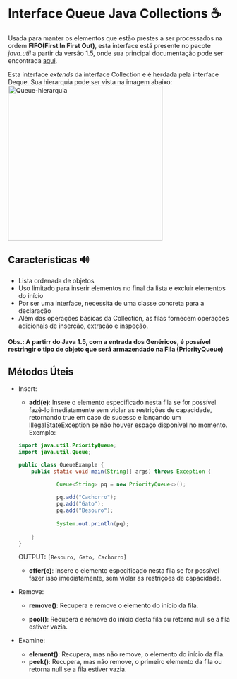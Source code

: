 # Interface Queue Java Collections ☕

Usada para manter os elementos que estão prestes a ser processados na ordem **FIFO(First In First Out)**,
esta interface está presente no pacote *java.util* a partir da versão 1.5, onde sua principal documentação pode ser encontrada [aqui](https://docs.oracle.com/javase/8/docs/api/java/util/Queue.html).

Esta interface *extends* da interface Collection e é herdada pela interface Deque. Sua hierarquia pode ser vista na imagem abaixo:
<img alt="Queue-hierarquia" src="https://media.geeksforgeeks.org/wp-content/cdn-uploads/20200903183026/Queue-Deque-PriorityQueue-In-Java.png" height="350" widht="250" align="middle">

## Características :loud_sound:

- Lista ordenada de objetos 
- Uso limitado para inserir elementos no final da lista e excluir elementos do início
- Por ser uma interface, necessita de uma classe concreta para a declaração
- Além das operações básicas da Collection, as filas fornecem operações adicionais de inserção, extração e inspeção.

#### Obs.: A partirr do Java 1.5, com a entrada dos Genéricos, é possível restringir o tipo de objeto que será armazendado na Fila (PriorityQueue)

## Métodos Úteis

- Insert:
    - **add(e)**: Insere o elemento especificado nesta fila se for possível fazê-lo imediatamente sem violar as restrições de capacidade, retornando true em caso de sucesso e lançando um IllegalStateException se não houver espaço disponível no momento.
    Exemplo:
    ```java
    import java.util.PriorityQueue;
    import java.util.Queue;

    public class QueueExample {
        public static void main(String[] args) throws Exception {

                Queue<String> pq = new PriorityQueue<>();
        
                pq.add("Cachorro");
                pq.add("Gato");
                pq.add("Besouro");
        
                System.out.println(pq);
            
        }
    }
    ```
    OUTPUT:
    `[Besouro, Gato, Cachorro]`

    - **offer(e)**: Insere o elemento especificado nesta fila se for possível fazer isso imediatamente, sem violar as restrições de capacidade.

- Remove:
    - **remove()**: Recupera e remove o elemento do início da fila.

    - **pool()**: Recupera e remove do início desta fila ou retorna null se a fila estiver vazia.

- Examine:
    - **element()**: Recupera, mas não remove, o elemento do início da fila.
    - **peek()**: Recupera, mas não remove, o primeiro elemento da fila ou retorna null se a fila estiver vazia.